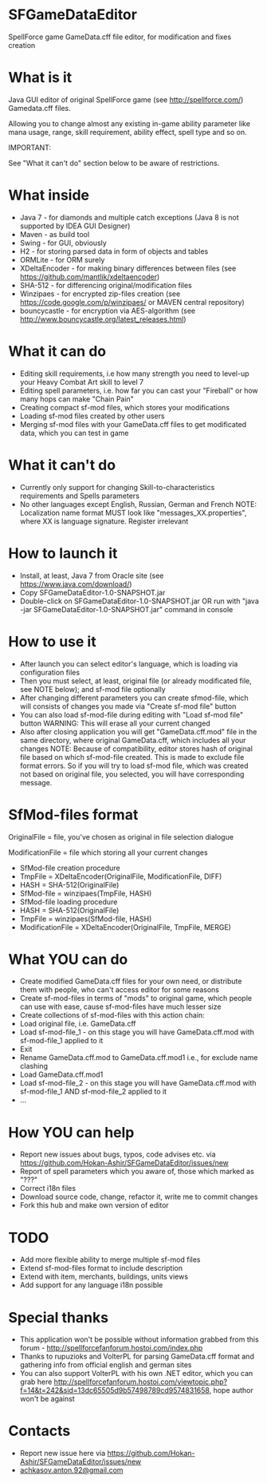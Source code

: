 # SFGameDataEditor
SpellForce game GameData.cff file editor, for modification and fixes creation

# What is it
Java GUI editor of original SpellForce game (see http://spellforce.com/) Gamedata.cff files. 

Allowing you to change almost any existing in-game ability parameter like mana usage, range, skill requirement,
ability effect, spell type and so on.

IMPORTANT: 

See "What it can't do" section below to be aware of restrictions.

# What inside
 - Java 7 - for diamonds and multiple catch exceptions (Java 8 is not supported by IDEA GUI Designer)
 - Maven - as build tool
 - Swing - for GUI, obviously
 - H2 - for storing parsed data in form of objects and tables
 - ORMLite - for ORM surely
 - XDeltaEncoder - for making binary differences between files (see https://github.com/mantlik/xdeltaencoder)
 - SHA-512 - for differencing original/modification files
 - Winzipaes - for encrypted zip-files creation (see https://code.google.com/p/winzipaes/ or MAVEN central repository)
 - bouncycastle - for encryption via AES-algorithm (see http://www.bouncycastle.org/latest_releases.html)

# What it can do
 - Editing skill requirements, i.e how many strength you need to level-up your Heavy Combat Art skill to level 7
 - Editing spell parameters, i.e. how far you can cast your "Fireball" or how many hops can make "Chain Pain"
 - Creating compact sf-mod files, which stores your modifications
 - Loading sf-mod files created by other users
 - Merging sf-mod files with your GameData.cff files to get modificated data, which you can test in game

# What it can't do
 - Currently only support for changing Skill-to-characteristics requirements and Spells parameters
 - No other languages except English, Russian, German and French
 NOTE:
 Localization name format MUST look like "messages_XX.properties", where XX is language signature. Register irrelevant

# How to launch it
 - Install, at least, Java 7 from Oracle site (see https://www.java.com/download/)
 - Copy SFGameDataEditor-1.0-SNAPSHOT.jar
 - Double-click on SFGameDataEditor-1.0-SNAPSHOT.jar OR run with "java -jar SFGameDataEditor-1.0-SNAPSHOT.jar" command in console
 
# How to use it
 - After launch you can select editor's language, which is loading via configuration files
 - Then you must select, at least, original file (or already modificated file, see NOTE below); and sf-mod file optionally
 - After changing different parameters you can create sfmod-file, which will consists of changes you made via "Create sf-mod file" button
 - You can also load sf-mod-file during editing with "Load sf-mod file" button
 WARNING:
 This will erase all your current changed
 - Also after closing application you will get "GameData.cff.mod" file in the same directory, where original GameData.cff, which includes all your changes
 NOTE:
 Because of compatibility, editor stores hash of original file based on which sf-mod-file created. 
 This is made to exclude file format errors. 
 So if you will try to load sf-mod file, which was created not based on original file, you selected, you will have corresponding message.
 
 
# SfMod-files format
  OriginalFile = file, you've chosen as original in file selection dialogue
  
  ModificationFile = file which storing all your current changes
 - SfMod-file creation procedure
  - TmpFile = XDeltaEncoder(OriginalFile, ModificationFile, DIFF)
  - HASH = SHA-512(OriginalFile)
  - SfMod-file = winzipaes(TmpFile, HASH)
 - SfMod-file loading procedure
  - HASH = SHA-512(OriginalFile)
  - TmpFile = winzipaes(SfMod-file, HASH)
  - ModificationFile = XDeltaEncoder(OriginalFile, TmpFile, MERGE)

# What YOU can do
 - Create modified GameData.cff files for your own need, or distribute them with people, who can't access editor for some reasons
 - Create sf-mod-files in terms of "mods" to original game, which people can use with ease, cause sf-mod-files have much lesser size
 - Create collections of sf-mod-files with this action chain: 
  - Load original file, i.e. GameData.cff
  - Load sf-mod-file_1 - on this stage you will have GameData.cff.mod with sf-mod-file_1 applied to it
  - Exit
  - Rename GameData.cff.mod to GameData.cff.mod1 i.e., for exclude name clashing
  - Load GameData.cff.mod1
  - Load sf-mod-file_2 - on this stage you will have GameData.cff.mod with sf-mod-file_1 AND sf-mod-file_2 applied to it
  - ...

# How YOU can help
 - Report new issues about bugs, typos, code advises etc. via https://github.com/Hokan-Ashir/SFGameDataEditor/issues/new
 - Report of spell parameters which you aware of, those which marked as "???"
 - Correct i18n files
 - Download source code, change, refactor it, write me to commit changes
 - Fork this hub and make own version of editor

# TODO
 - Add more flexible ability to merge multiple sf-mod files
 - Extend sf-mod-files format to include description
 - Extend with item, merchants, buildings, units views
 - Add support for any language i18n possible 

# Special thanks
 - This application won't be possible without information grabbed from this forum - http://spellforcefanforum.hostoi.com/index.php
 - Thanks to rupuzioks and VolterPL for parsing GameData.cff format and gathering info from official english and german sites
 - You can also support VolterPL with his own .NET editor, which you can grab here http://spellforcefanforum.hostoi.com/viewtopic.php?f=14&t=242&sid=13dc65505d9b57498789cd9574831658, hope author won't be against

# Contacts
 - Report new issue here via https://github.com/Hokan-Ashir/SFGameDataEditor/issues/new
 - achkasov.anton.92@gmail.com
